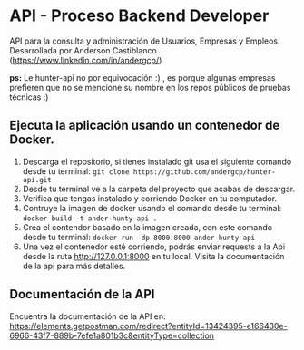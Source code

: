 # API - Proceso Backend Developer

API para la consulta y administración de Usuarios, Empresas y Empleos.
Desarrollada por Anderson Castiblanco (https://www.linkedin.com/in/andergcp/)

**ps:** Le hunter-api no por equivocación :) , es porque algunas empresas prefieren que no se mencione su nombre en los repos públicos de pruebas técnicas :)

## Ejecuta la aplicación usando un contenedor de Docker.

1. Descarga el repositorio, si tienes instalado git usa el siguiente comando desde tu terminal: `git clone https://github.com/andergcp/hunter-api.git`
2. Desde tu terminal ve a la carpeta del proyecto que acabas de descargar.
3. Verifica que tengas instalado y corriendo Docker en tu computador. 
4. Contruye la imagen de docker usando el comando desde tu terminal: `docker build -t ander-hunty-api .`
5. Crea el contendor basado en la imagen creada, con este comando desde tu terminal: `docker run -dp 8000:8000 ander-hunty-api`
6. Una vez el contenedor esté corriendo, podrás enviar requests a la Api desde la ruta http://127.0.0.1:8000 en tu local. Visita la documentación de la api para más detalles.

## Documentación de la API
Encuentra la documentación de la API en: https://elements.getpostman.com/redirect?entityId=13424395-e166430e-6966-43f7-889b-7efe1a801b3c&entityType=collection



